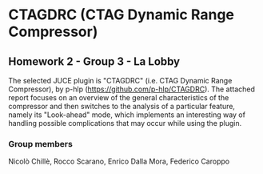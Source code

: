 # CTAGDRC (CTAG Dynamic Range Compressor)
## Homework 2 - Group 3 - La Lobby



The selected JUCE plugin is "CTAGDRC" (i.e. CTAG Dynamic Range Compressor), by p-hlp (https://github.com/p-hlp/CTAGDRC). The attached report focuses on an overview of the general characteristics of the compressor and then switches to the analysis of a particular feature, namely its "Look-ahead" mode, which implements an interesting way of handling possible complications that may occur while using the plugin.

### Group members
Nicolò Chillè, Rocco Scarano, Enrico Dalla Mora, Federico Caroppo
